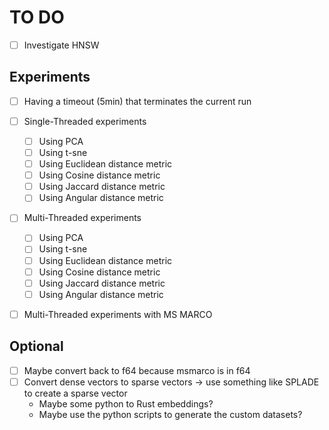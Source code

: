 # TO DO

- [ ] Investigate HNSW

## Experiments

- [ ] Having a timeout (5min) that terminates the current run

- [ ] Single-Threaded experiments
  - [ ] Using PCA
  - [ ] Using t-sne
  - [ ] Using Euclidean distance metric
  - [ ] Using Cosine distance metric
  - [ ] Using Jaccard distance metric
  - [ ] Using Angular distance metric
- [ ] Multi-Threaded experiments
  - [ ] Using PCA
  - [ ] Using t-sne
  - [ ] Using Euclidean distance metric
  - [ ] Using Cosine distance metric
  - [ ] Using Jaccard distance metric
  - [ ] Using Angular distance metric

- [ ] Multi-Threaded experiments with MS MARCO

## Optional

- [ ] Maybe convert back to f64 because msmarco is in f64
- [ ] Convert dense vectors to sparse vectors -> use something like SPLADE to create a sparse vector
  - Maybe some python to Rust embeddings?
  - Maybe use the python scripts to generate the custom datasets?
